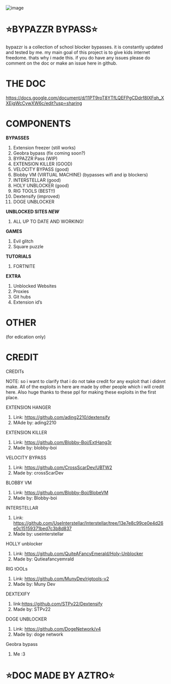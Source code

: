 ![image](https://github.com/user-attachments/assets/b33cbf9f-4d6a-423a-9841-d0735a4579c1)


# ⭐BYPAZZR BYPASS⭐
 bypazzr is a collection of school blocker bypasses. it is constantly updated and tested by me. my main goal of this project is to give kids internet freedome. thats why i made this. if you do have any issues please do comment on the doc or make an issue here in github. 

# THE DOC
https://docs.google.com/document/d/11PT9roT8YTfLQEFPgCDdrf8IXFqh_XXEjgWcCywXW6c/edit?usp=sharing

# COMPONENTS


**BYPASSES**
1. Extension freezer (still works)
2. Geobra bypass (fix coming soon?)
3. BYPAZZR Pass (WIP)
4. EXTENSION KILLER (GOOD)
5. VELOCITY BYPASS (good) 
6. Blobby VM (VIRTUAL MACHINE) 
(bypasses wifi and ip blockers)
7. INTERSTELLAR (good) 
8. HOLY UNBLOCKER (good) 
9. RIG TOOLS  (BEST!!) 
10. Dextensify (improved)
11. DOGE UNBLOCKER

**UNBLOCKED SITES *NEW***
1. ALL UP TO DATE AND WORKING!


**GAMES**
1. Evil glitch
2. Square puzzle

**TUTORIALS**
1. FORTNITE

**EXTRA**
1. Unblocked Websites
2. Proxies
3. Git hubs
4. Extension id’s




# OTHER
(for edication only)

#  CREDIT
CREDITs

NOTE: so i want to clarify that i do not take credit for any exploit that i didnnt  make. All of the exploits in here are made by other people which i will credit here. Also huge thanks to these ppl for making these exploits in the first place.

EXTENSION HANGER
1. Link: https://github.com/ading2210/dextensify 
2. MAde by: ading2210
   
EXTENSION KILLER
1. Link: https://github.com/Blobby-Boi/ExtHang3r 
2. Made by: blobby-boi

VELOCITY BYPASS
1. Link: https://github.com/CrossScarDev/UBTW2 
2. Made by: crossScarDev
   
BLOBBY VM
1. Link: https://github.com/Blobby-Boi/BlobeVM
2. Made  by: Blobby-boi
   
INTERSTELLAR
1. Link: https://github.com/UseInterstellar/Interstellar/tree/13e7e8c99ce0e4d26e0c15159371bed7c3b8d837 
2. Made by: useinterstellar
   
HOLLY  unblocker
1. Link: https://github.com/QuiteAFancyEmerald/Holy-Unblocker 
2. Made by: Qutieafancyemrald
   
RIG tOOLs
1. Link: https://github.com/MunyDev/rigtools-v2 
2. Made by: Muny Dev
   
DEXTEXIFY
1. link:https://github.com/STPv22/Dextensify 
2. Made by: STPv22
   
DOGE UNBLOCKER
1. Link: https://github.com/DogeNetwork/v4 
2. Made by: doge network
   
Geobra bypass
1. Me :3





 # ⭐DOC MADE BY AZTRO⭐

 
